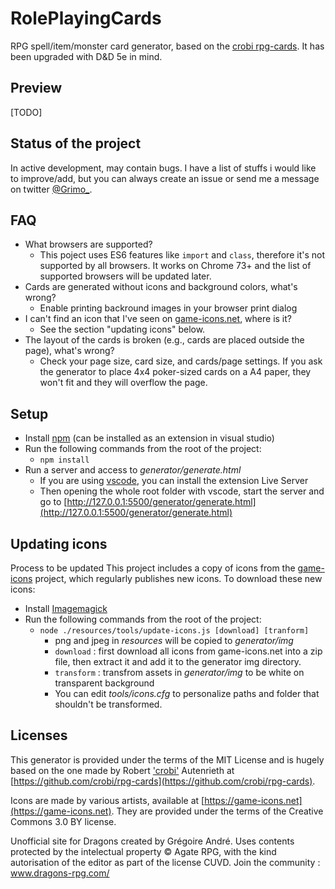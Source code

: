 # RolePlayingCards

RPG spell/item/monster card generator, based on the [crobi rpg-cards](https://github.com/crobi/rpg-cards). It has been upgraded with D&D 5e in mind.

## Preview

\[TODO\]

## Status of the project

In active development, may contain bugs. I have a list of stuffs i would like to improve/add, but you can always create an issue or send me a message on twitter [@Grimo_](https://twitter.com/Grimo_).

## FAQ

- What browsers are supported?
  - This poject uses ES6 features like `import` and `class`, therefore it's not supported by all browsers. It works on Chrome 73+ and the list of supported browsers will be updated later. 
- Cards are generated without icons and background colors, what's wrong?
  - Enable printing backround images in your browser print dialog
- I can't find an icon that I've seen on [game-icons.net](https://game-icons.net), where is it?
  - See the section "updating icons" below.
- The layout of the cards is broken (e.g., cards are placed outside the page), what's wrong?
  - Check your page size, card size, and cards/page settings. If you ask the generator to place 4x4 poker-sized cards on a A4 paper, they won't fit and they will overflow the page.

## Setup

- Install [npm](https://www.npmjs.com) (can be installed as an extension in visual studio)
- Run the following commands from the root of the project:
  - `npm install`
- Run a server and access to _generator/generate.html_
  - If you are using [vscode](https://code.visualstudio.com/), you can install the extension Live Server
  - Then opening the whole root folder with vscode, start the server and go to [http://127.0.0.1:5500/generator/generate.html](http://127.0.0.1:5500/generator/generate.html)

## Updating icons

Process to be updated
This project includes a copy of icons from the [game-icons](https://game-icons.net) project,
which regularly publishes new icons.
To download these new icons:

- Install [Imagemagick](https://www.imagemagick.org/script/download.php)
- Run the following commands from the root of the project:
  - `node ./resources/tools/update-icons.js [download] [tranform]`
    - png and jpeg in _resources_ will be copied to _generator/img_
    - `download` : first download all icons from game-icons.net into a zip file, then extract it and add it to the generator img directory.
    - `transform` : transfrom assets in _generator/img_ to be white on transparent background
    - You can edit _tools/icons.cfg_ to personalize paths and folder that shouldn't be transformed.

## Licenses

This generator is provided under the terms of the MIT License and is hugely based on the one made by Robert ['crobi'](https://github.com/crobi) Autenrieth at [https://github.com/crobi/rpg-cards](https://github.com/crobi/rpg-cards).

Icons are made by various artists, available at [https://game-icons.net](https://game-icons.net).
They are provided under the terms of the Creative Commons 3.0 BY license.

Unofficial site for Dragons created by Grégoire André. Uses contents protected by the intelectual property © Agate RPG, with the kind autorisation of the editor as part of the license CUVD. Join the community : www.dragons-rpg.com/
